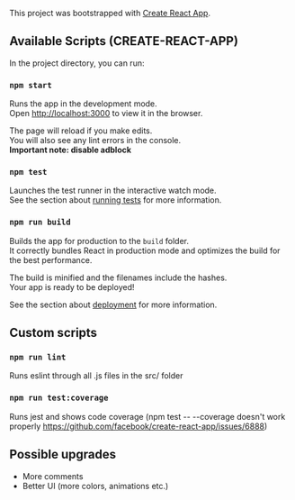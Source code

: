 This project was bootstrapped with [Create React App](https://github.com/facebook/create-react-app).

## Available Scripts (CREATE-REACT-APP)

In the project directory, you can run:

### `npm start`

Runs the app in the development mode.<br>
Open [http://localhost:3000](http://localhost:3000) to view it in the browser.

The page will reload if you make edits.<br>
You will also see any lint errors in the console.<br>
<strong>Important note: disable adblock</strong>

### `npm test`

Launches the test runner in the interactive watch mode.<br>
See the section about [running tests](https://facebook.github.io/create-react-app/docs/running-tests) for more information.

### `npm run build`

Builds the app for production to the `build` folder.<br>
It correctly bundles React in production mode and optimizes the build for the best performance.

The build is minified and the filenames include the hashes.<br>
Your app is ready to be deployed!

See the section about [deployment](https://facebook.github.io/create-react-app/docs/deployment) for more information.

## Custom scripts

### `npm run lint`

Runs eslint through all .js files in the src/ folder

### `npm run test:coverage`

Runs jest and shows code coverage (npm test -- --coverage doesn't work properly https://github.com/facebook/create-react-app/issues/6888)

## Possible upgrades

- More comments
- Better UI (more colors, animations etc.)
